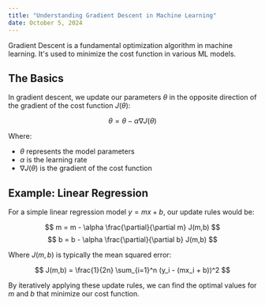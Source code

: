 ```yaml
---
title: "Understanding Gradient Descent in Machine Learning"
date: October 5, 2024
---
```


Gradient Descent is a fundamental optimization algorithm in machine learning. It's used to minimize the cost function in various ML models.

## The Basics

In gradient descent, we update our parameters $\theta$ in the opposite direction of the gradient of the cost function $J(\theta)$:

$$ \theta = \theta - \alpha \nabla J(\theta) $$

Where:
- $\theta$ represents the model parameters
- $\alpha$ is the learning rate
- $\nabla J(\theta)$ is the gradient of the cost function

## Example: Linear Regression

For a simple linear regression model $y = mx + b$, our update rules would be:

$$ m = m - \alpha \frac{\partial}{\partial m} J(m,b) $$
$$ b = b - \alpha \frac{\partial}{\partial b} J(m,b) $$

Where $J(m,b)$ is typically the mean squared error:

$$ J(m,b) = \frac{1}{2n} \sum_{i=1}^n (y_i - (mx_i + b))^2 $$

By iteratively applying these update rules, we can find the optimal values for $m$ and $b$ that minimize our cost function.
